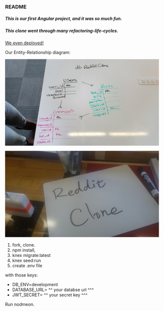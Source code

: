 ### README

##### This is our first Angular project, and it was so much fun.
##### This clone went through many refactoring-life-cycles.


[We even deployed!](https://morning-bayou-96723.herokuapp.com/)


Our Entity-Relationship diagram:

![](/db.jpg)

![](/redditclone.jpg)

1. fork, clone.
1. npm install,
1. knex  migrate:latest
1. knex seed:run
1. create .env file

with those keys:
* DB_ENV=development
* DATABASE_URL= ^^ your databse url ^^^
* JWT_SECRET= ^^ your secret key ^^^

Run nodmeon.

